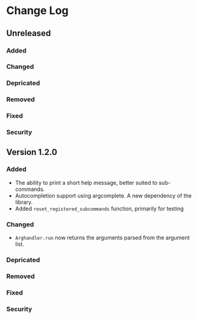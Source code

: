 # Change Log

## Unreleased

### Added

### Changed

### Depricated

### Removed

### Fixed

### Security

## Version 1.2.0

### Added

  * The ability to print a short help message, better suited to sub-commands.
  * Autocompletion support using argcomplete. A new dependency of the library.
  * Added `reset_registered_subcommands` function, primarily for testing

### Changed

  * `Arghandler.run` now returns the arguments parsed from the argument list.

### Depricated

### Removed

### Fixed

### Security

